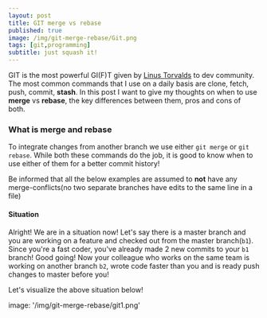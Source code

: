 ```yaml
---
layout: post
title: GIT merge vs rebase
published: true
image: /img/git-merge-rebase/Git.png
tags: [git,programming]
subtitle: just squash it!
---
```

GIT is the most powerful GI(F)T given by [Linus Torvalds](https://en.wikipedia.org/wiki/Linus_Torvalds) to dev community. The most common commands that I use on a daily basis are clone, fetch, push, commit, **stash**. In this post I want to give my thoughts on when to use **merge** vs **rebase**, the key differences between them, pros and cons of both.

### What is merge and rebase

To integrate changes from another branch we use either ```git merge``` or ```git rebase```. While both these commands do the job, it is good to know when to use either of them for a better commit history!

Be informed that all the below examples are assumed to **not** have any merge-conflicts(no two separate branches have edits to the same line in a file)

#### Situation

Alright! We are in a situation now! Let's say there is a master branch and you are working on a feature and checked out from the master branch(```b1```). Since you're a fast coder, you've already made 2 new commits to your ```b1``` branch! Good going!
Now your colleague who works on the same team is working on another branch ```b2```, wrote code faster than you and is ready push changes to master before you!

Let's visualize the above situation below!

image: '/img/git-merge-rebase/git1.png'
